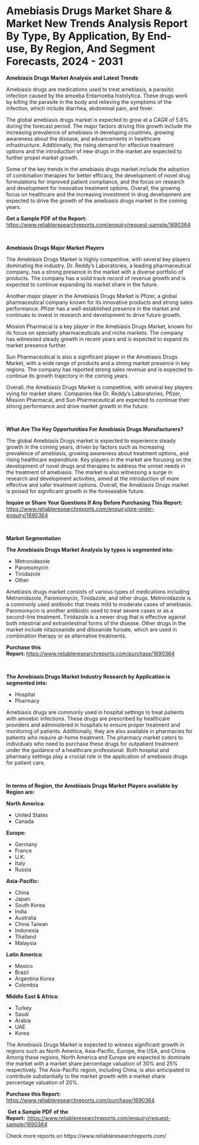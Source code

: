 <p><h1>Amebiasis Drugs Market Share & Market New Trends Analysis Report By Type, By Application, By End-use, By Region, And Segment Forecasts, 2024 - 2031</h1></p><p><strong>Amebiasis Drugs Market Analysis and Latest Trends</strong></p>
<p><p>Amebiasis drugs are medications used to treat amebiasis, a parasitic infection caused by the amoeba Entamoeba histolytica. These drugs work by killing the parasite in the body and relieving the symptoms of the infection, which include diarrhea, abdominal pain, and fever.</p><p>The global amebiasis drugs market is expected to grow at a CAGR of 5.8% during the forecast period. The major factors driving this growth include the increasing prevalence of amebiasis in developing countries, growing awareness about the disease, and advancements in healthcare infrastructure. Additionally, the rising demand for effective treatment options and the introduction of new drugs in the market are expected to further propel market growth.</p><p>Some of the key trends in the amebiasis drugs market include the adoption of combination therapies for better efficacy, the development of novel drug formulations for improved patient compliance, and the focus on research and development for innovative treatment options. Overall, the growing focus on healthcare and the increasing investment in drug development are expected to drive the growth of the amebiasis drugs market in the coming years.</p></p>
<p><strong>Get a Sample PDF of the Report:&nbsp;</strong> <a href="https://www.reliableresearchreports.com/enquiry/request-sample/1690364">https://www.reliableresearchreports.com/enquiry/request-sample/1690364</a></p>
<p>&nbsp;</p>
<p><strong>Amebiasis Drugs Major Market Players</strong></p>
<p><p>The Amebiasis Drugs Market is highly competitive, with several key players dominating the industry. Dr. Reddy’s Laboratories, a leading pharmaceutical company, has a strong presence in the market with a diverse portfolio of products. The company has a solid track record of revenue growth and is expected to continue expanding its market share in the future.</p><p>Another major player in the Amebiasis Drugs Market is Pfizer, a global pharmaceutical company known for its innovative products and strong sales performance. Pfizer has a well-established presence in the market and continues to invest in research and development to drive future growth.</p><p>Mission Pharmacal is a key player in the Amebiasis Drugs Market, known for its focus on specialty pharmaceuticals and niche markets. The company has witnessed steady growth in recent years and is expected to expand its market presence further.</p><p>Sun Pharmaceutical is also a significant player in the Amebiasis Drugs Market, with a wide range of products and a strong market presence in key regions. The company has reported strong sales revenue and is expected to continue its growth trajectory in the coming years.</p><p>Overall, the Amebiasis Drugs Market is competitive, with several key players vying for market share. Companies like Dr. Reddy’s Laboratories, Pfizer, Mission Pharmacal, and Sun Pharmaceutical are expected to continue their strong performance and drive market growth in the future.</p></p>
<p>&nbsp;</p>
<p><strong>What Are The Key Opportunities For Amebiasis Drugs Manufacturers?</strong></p>
<p><p>The global Amebiasis Drugs market is expected to experience steady growth in the coming years, driven by factors such as increasing prevalence of amebiasis, growing awareness about treatment options, and rising healthcare expenditure. Key players in the market are focusing on the development of novel drugs and therapies to address the unmet needs in the treatment of amebiasis. The market is also witnessing a surge in research and development activities, aimed at the introduction of more effective and safer treatment options. Overall, the Amebiasis Drugs market is poised for significant growth in the foreseeable future.</p></p>
<p><strong>Inquire or Share Your Questions If Any Before Purchasing This Report:</strong> <a href="https://www.reliableresearchreports.com/enquiry/pre-order-enquiry/1690364">https://www.reliableresearchreports.com/enquiry/pre-order-enquiry/1690364</a></p>
<p>&nbsp;</p>
<p><strong>Market Segmentation</strong></p>
<p><strong>The Amebiasis Drugs Market Analysis by types is segmented into:</strong></p>
<p><ul><li>Metronidazole</li><li>Paromomycin</li><li>Tinidazole</li><li>Other</li></ul></p>
<p><p>Amebiasis drugs market consists of various types of medications including Metronidazole, Paromomycin, Tinidazole, and other drugs. Metronidazole is a commonly used antibiotic that treats mild to moderate cases of amebiasis. Paromomycin is another antibiotic used to treat severe cases or as a second-line treatment. Tinidazole is a newer drug that is effective against both intestinal and extraintestinal forms of the disease. Other drugs in the market include nitazoxanide and diloxanide furoate, which are used in combination therapy or as alternative treatments.</p></p>
<p><strong>Purchase this Report:&nbsp;</strong><a href="https://www.reliableresearchreports.com/purchase/1690364">https://www.reliableresearchreports.com/purchase/1690364</a></p>
<p>&nbsp;</p>
<p><strong>The Amebiasis Drugs Market Industry Research by Application is segmented into:</strong></p>
<p><ul><li>Hospital</li><li>Pharmacy</li></ul></p>
<p><p>Amebiasis drugs are commonly used in hospital settings to treat patients with amoebic infections. These drugs are prescribed by healthcare providers and administered in hospitals to ensure proper treatment and monitoring of patients. Additionally, they are also available in pharmacies for patients who require at-home treatment. The pharmacy market caters to individuals who need to purchase these drugs for outpatient treatment under the guidance of a healthcare professional. Both hospital and pharmacy settings play a crucial role in the application of amebiasis drugs for patient care.</p></p>
<p>&nbsp;</p>
<p><strong>In terms of Region, the Amebiasis Drugs Market Players available by Region are:</strong></p>
<p>
    <p> <strong> North America: </strong>
        <ul>
            <li>United States</li>
            <li>Canada</li>
        </ul>
        </p> 
    <p> <strong> Europe: </strong>
        <ul>
            <li>Germany</li>
            <li>France</li>
            <li>U.K.</li>
            <li>Italy</li>
            <li>Russia</li>
        </ul>
        </p> 
    <p> <strong> Asia-Pacific: </strong>
        <ul>
            <li>China</li>
            <li>Japan</li>
            <li>South Korea</li>
            <li>India</li>
            <li>Australia</li>
            <li>China Taiwan</li>
            <li>Indonesia</li>
            <li>Thailand</li>
            <li>Malaysia</li>
        </ul>
        </p> 
    <p> <strong> Latin America: </strong>
        <ul>
            <li>Mexico</li>
            <li>Brazil</li>
            <li>Argentina Korea</li>
            <li>Colombia</li>
        </ul>
        </p> 
    <p> <strong> Middle East & Africa: </strong>
        <ul>
            <li>Turkey</li>
            <li>Saudi</li>
            <li>Arabia</li>
            <li>UAE</li>
            <li>Korea</li>
        </ul>
    </p>
    </p>
<p><p>The Amebiasis Drugs Market is expected to witness significant growth in regions such as North America, Asia-Pacific, Europe, the USA, and China. Among these regions, North America and Europe are expected to dominate the market with a market share percentage valuation of 30% and 25% respectively. The Asia-Pacific region, including China, is also anticipated to contribute substantially to the market growth with a market share percentage valuation of 20%.</p></p>
<p><strong>Purchase this Report: </strong><a href="https://www.reliableresearchreports.com/purchase/1690364">https://www.reliableresearchreports.com/purchase/1690364</a></p>
<p>&nbsp;<strong>Get a Sample PDF of the Report:&nbsp;&nbsp;</strong><a href="https://www.reliableresearchreports.com/enquiry/request-sample/1690364">https://www.reliableresearchreports.com/enquiry/request-sample/1690364</a></p>
<p><strong></strong></p>
<p>Check more reports on https://www.reliableresearchreports.com/</p>